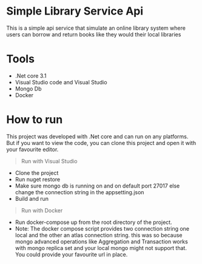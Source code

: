 # Simple Library Service Api
This is a simple api service that simulate an online library system where users can borrow and return books like they would their local libraries

# Tools
- .Net core 3.1
- Visual Studio code and Visual Studio
- Mongo Db
- Docker

# How to run
This project was developed with .Net core and can run on any platforms.
But if you want to view the code, you can clone this project and open it with your favourite editor.
> Run with Visual Studio
  - Clone the project
  - Run nuget restore
  - Make sure mongo db is running on and on default port 27017 else change the connection string in the appsetting.json
  - Build and run
> Run with Docker 
  - Run docker-compose up from the root directory of the project.
  - Note: The docker compose script provides two connection string one local and the other an atlas connection string. this was so because mongo advanced operations like Aggregation and Transaction works with mongo replica set and your local mongo might not support that. You could provide your favourite url in place.